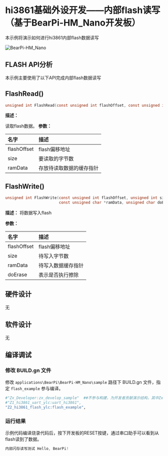 # hi3861基础外设开发——内部flash读写（基于BearPi-HM_Nano开发板）
本示例将演示如何进行hi3861内部flash数据读写

![BearPi-HM_Nano](/applications/BearPi/BearPi-HM_Nano/docs/figures/00_public/BearPi-HM_Nano.png)

## FLASH API分析
本示例主要使用了以下API完成内部flash数据读写
## FlashRead()
```c
unsigned int FlashRead(const unsigned int flashOffset, const unsigned int size, unsigned char *ramData)
```
**描述：**

读取flash数据。
**参数：**

|名字|描述|
|:--|:------| 
| flashOffset | flash偏移地址  |
| size |要读取的字节数|
| ramData |存放待读取数据的缓存指针|

## FlashWrite()
```c
unsigned int FlashWrite(const unsigned int flashOffset, unsigned int size,
                        const unsigned char *ramData, unsigned char doErase)
```
**描述：**
将数据写入flash


**参数：**

|名字|描述|
|:--|:------| 
| flashOffset | flash偏移地址  |
| size |待写入字节数|
| ramData |待写入数据缓存指针|
| doErase |表示是否执行擦除|



## 硬件设计
无

## 软件设计

无

## 编译调试

### 修改 BUILD.gn 文件


修改 `applications\BearPi\BearPi-HM_Nano\sample` 路径下 BUILD.gn 文件，指定 `flash_example` 参与编译。

```r
#"Zx_Developer:zx_develop_sample"  ##不参与构建，为开发者贡献演示结构，其中Zx为 Z1，Z2...Z100
#"Z1_hi3861_uart_ylc:uart_hi3861",
"Z2_hi3861_flash_ylc:flash_example",
```   


### 运行结果

示例代码编译烧录代码后，按下开发板的RESET按键，通过串口助手可以看到从flash读到了数据。

```c
内部闪存读写测试 Hello, BearPi!
```

